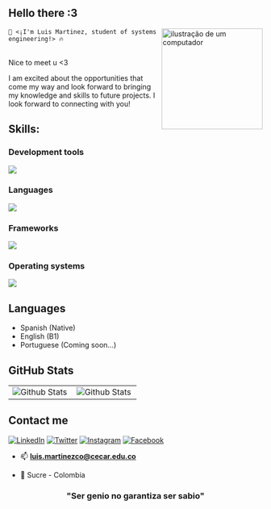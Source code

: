 ## Hello there :3
<img src="https://raw.githubusercontent.com/MicaelliMedeiros/micaellimedeiros/master/image/computer-illustration.png" alt="ilustração de um computador" min-width="400px" max-width="200px" width="200px" align="right">
<code>🤖 <¡I'm Luis Martinez, student of systems engineering!> 🔥</code>
<br><br>
<p>Nice to meet u <3</p> 
<p>I am excited about the opportunities that come my way and look forward to bringing my knowledge and skills to future projects. I look forward to connecting with you!</p>

## Skills:
<h3>Development tools</h3>
<img src="https://skillicons.dev/icons?i=github,git,bash,figma,vscode"/>
<h3>Languages</h3>
<img src="https://skillicons.dev/icons?i=py,js,php,mysql"/>
<h3>Frameworks</h3>
<img src="https://skillicons.dev/icons?i=laravel,react,vue,flask,tailwind"/>
<h3>Operating systems</h3>
<img src="https://skillicons.dev/icons?i=windows,mint"/>


## Languages
- Spanish (Native)
- English (B1)
- Portuguese (Coming soon...)

## GitHub Stats
<table>
  <tr>
    <td>
      <img
        align="left"
        src="https://github-readme-stats.vercel.app/api?username=luismartco&theme=dark&hide_border=false&include_all_commits=true"
        alt="Github Stats"
      />
    </td>
    <td>
      <img
        align="left"
        src="https://github-readme-stats.vercel.app/api/top-langs/?username=luismartco&layout=pie"
        alt="Github Stats"
      />
    </td>
  </tr>
</table>

## Contact me
[![LinkedIn](https://img.shields.io/badge/LinkedIn-0077B5?style=for-the-badge&logo=linkedin&logoColor=white)](https://www.linkedin.com/in/luismarbv/)
[![Twitter](https://img.shields.io/badge/Twitter-1DA1F2?style=for-the-badge&logo=twitter&logoColor=white)](https://x.com/theluismar1)
[![Instagram](https://img.shields.io/badge/Instagram-E4405F?style=for-the-badge&logo=instagram&logoColor=white)](https://www.instagram.com/luismarbv/)
[![Facebook](https://img.shields.io/badge/Facebook-1877F2?style=for-the-badge&logo=facebook&logoColor=white)](https://www.facebook.com/profile.php?id=100007531635985)

- 📫 **luis.martinezco@cecar.edu.co**</a>

- 📍 Sucre - Colombia

<h3 align="center">"Ser genio no garantiza ser sabio"</h3>
